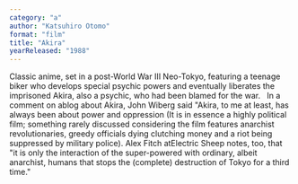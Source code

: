```yaml
---
category: "a"
author: "Katsuhiro Otomo"
format: "film"
title: "Akira"
yearReleased: "1988"
---
```

Classic anime, set in a post-World War III Neo-Tokyo, featuring a teenage biker who develops special psychic powers and eventually liberates the imprisoned Akira, also a psychic, who had been blamed for the war.
 
In a comment on ablog about Akira, John Wiberg said "Akira, to me at least, has always been about power and oppression (It is in essence a highly political film; something rarely discussed considering the film features anarchist revolutionaries, greedy officials dying clutching money and a riot being suppressed by military police). Alex Fitch atElectric Sheep notes, too, that "it is only the interaction of the super-powered with ordinary, albeit anarchist, humans that stops the (complete) destruction of Tokyo for a third time."
 
